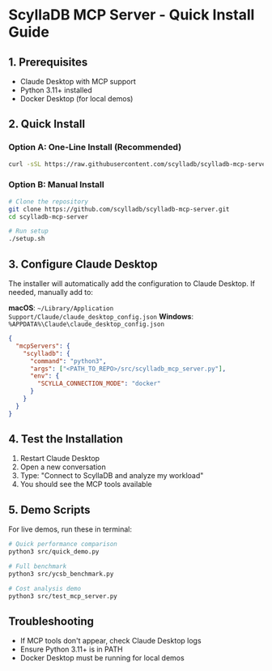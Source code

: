 # ScyllaDB MCP Server - Quick Install Guide

## 1. Prerequisites
- Claude Desktop with MCP support
- Python 3.11+ installed
- Docker Desktop (for local demos)

## 2. Quick Install

### Option A: One-Line Install (Recommended)
```bash
curl -sSL https://raw.githubusercontent.com/scylladb/scylladb-mcp-server/main/install.sh | bash
```

### Option B: Manual Install
```bash
# Clone the repository
git clone https://github.com/scylladb/scylladb-mcp-server.git
cd scylladb-mcp-server

# Run setup
./setup.sh
```

## 3. Configure Claude Desktop

The installer will automatically add the configuration to Claude Desktop. If needed, manually add to:

**macOS**: `~/Library/Application Support/Claude/claude_desktop_config.json`
**Windows**: `%APPDATA%\Claude\claude_desktop_config.json`

```json
{
  "mcpServers": {
    "scylladb": {
      "command": "python3",
      "args": ["<PATH_TO_REPO>/src/scylladb_mcp_server.py"],
      "env": {
        "SCYLLA_CONNECTION_MODE": "docker"
      }
    }
  }
}
```

## 4. Test the Installation

1. Restart Claude Desktop
2. Open a new conversation
3. Type: "Connect to ScyllaDB and analyze my workload"
4. You should see the MCP tools available

## 5. Demo Scripts

For live demos, run these in terminal:
```bash
# Quick performance comparison
python3 src/quick_demo.py

# Full benchmark
python3 src/ycsb_benchmark.py

# Cost analysis demo
python3 src/test_mcp_server.py
```

## Troubleshooting
- If MCP tools don't appear, check Claude Desktop logs
- Ensure Python 3.11+ is in PATH
- Docker Desktop must be running for local demos